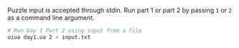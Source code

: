 Puzzle input is accepted through stdin.
Run part 1 or part 2 by passing `1` or `2` as a command line argument.
```bash
# Run Day 1 Part 2 using input from a file
uiua day1.ua 2 < input.txt
```
